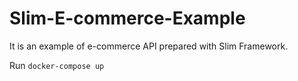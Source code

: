 # Slim-E-commerce-Example
It is an example of e-commerce API prepared with Slim Framework.

Run ```docker-compose up```

